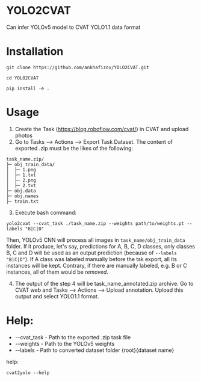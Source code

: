 # YOLO2CVAT
Can infer YOLOv5 model to CVAT YOLO1.1 data format

# Installation

`git clone https://github.com/ankhafizov/YOLO2CVAT.git`

`cd YOLO2CVAT`

`pip install -e .` 

# Usage

1. Create the Task (https://blog.roboflow.com/cvat/) in CVAT and upload photos
2. Go to Tasks --> Actions --> Export Task Dataset. The content of exported .zip must be the likes of the following:

```
task_name.zip/
├─ obj_train_data/
│  ├─ 1.png
│  ├─ 1.txt
│  ├─ 2.png
│  ├─ 2.txt
├─ obj.data
├─ obj.names
├─ train.txt
```
3. Execute bash command:

```
yolo2cvat --cvat_task ./task_name.zip --weights path/to/weights.pt --labels "B|C|D"
```

Then, YOLOv5 CNN will process all images in `task_name/obj_train_data` folder. If it produce, let's say, predictions for A, B, C, D classes, only classes B, C and D will be used as an output prediction (because of `--labels "B|C|D"`). If A class was labeled manually before the tsk export, all its instances will be kept. Contrary, if there are manually labeled, e.g. B or C instances, all of them would be _removed_.

4. The output of the step 4 will be task_name_annotated.zip archive. Go to CVAT web and Tasks --> Actions --> Upload annotation. Upload this output and select YOLO1.1 format.

# Help:

- --cvat_task - Path to the exported .zip task file
- --weights - Path to the YOLOv5 weights
- --labels - Path to converted dataset folder {root}{dataset name}

help:

```
cvat2yolo --help
```
